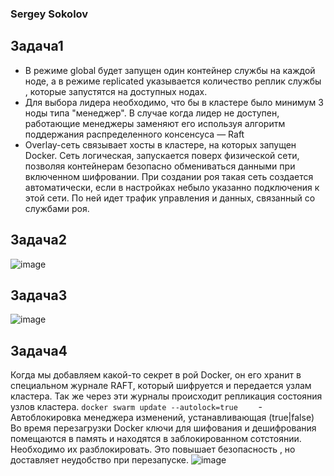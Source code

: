 ### Sergey Sokolov
## Задача1
- В режиме global будет запущен один контейнер службы на каждой ноде, а в режиме replicated указывается количество реплик службы , которые запустятся на     доступных нодах.
- Для выбора лидера необходимо, что бы в кластере было минимум 3 ноды типа "менеджер". В случае когда лидер не доступен, работающие менеджеры заменяют его
  используя  алгоритм поддержания распределенного консенсуса — Raft
- Overlay-сеть  связывает  хосты в кластере, на которых запущен Docker. Сеть логическая, запускается поверх физической сети, позволяя контейнерам безопасно обмениваться данными при включенном шифровании. При создании роя такая сеть создается автоматически, если в настройках небыло указанно подключения к этой сети. По ней идет  трафик управления и данных, связанный со службами роя.
## Задача2
![image](https://user-images.githubusercontent.com/93119897/167013910-2aef8aa5-0637-457c-afcd-fdb38daf0abe.png)
## Задача3
![image](https://user-images.githubusercontent.com/93119897/167014207-464d1dfd-0ccd-465c-9174-9921f9b0f623.png)
## Задача4

Когда мы добавляем какой-то секрет в рой  Docker, он его хранит в специальном журнале RAFT, который шифруется и передается узлам кластера.
Так же через эти журналы происходит репликация состояния узлов кластера.
`docker swarm update --autolock=true	` - 	Автоблокировка менеджера изменений, устанавливающая (true|false)
Во время перезагрузки Docker ключи для шифования и дешифрования помещаются в память и находятся в заблокированном сотстоянии.  Необходимо их разблокировать.
Это повышает безопасность , но доставляет неудобство при перезапуске.
![image](https://user-images.githubusercontent.com/93119897/167020691-2e57d8ab-da43-4793-85f4-22685136f423.png)
